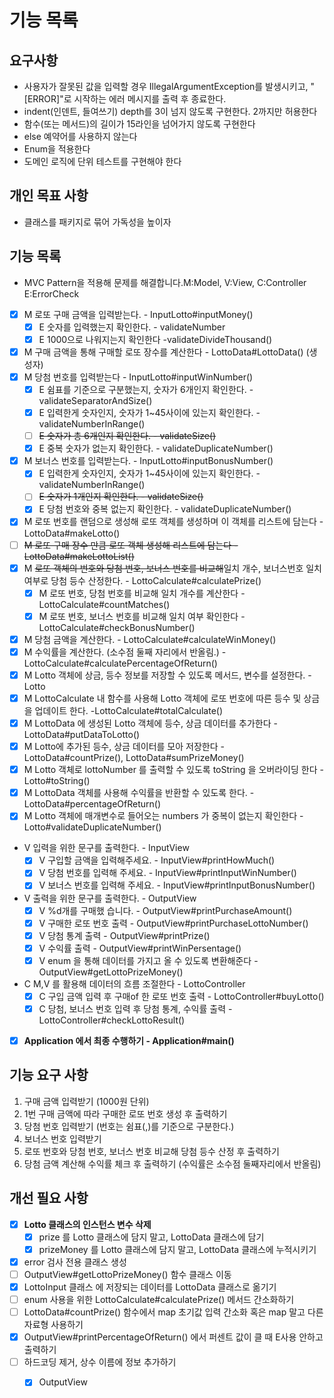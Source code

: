 # 기능 목록
## 요구사항
- 사용자가 잘못된 값을 입력할 경우 IllegalArgumentException를 발생시키고, "[ERROR]"로 시작하는 에러 메시지를 출력 후 종료한다.
- indent(인덴트, 들여쓰기) depth를 3이 넘지 않도록 구현한다. 2까지만 허용한다
- 함수(또는 메서드)의 길이가 15라인을 넘어가지 않도록 구현한다
- else 예약어를 사용하지 않는다
- Enum을 적용한다
- 도메인 로직에 단위 테스트를 구현해야 한다
## 개인 목표 사항
- 클래스를 패키지로 묶어 가독성을 높이자
## 기능 목록
- MVC Pattern을 적용해 문제를 해결합니다.M:Model, V:View, C:Controller E:ErrorCheck
- [x] M 로또 구매 금액을 입력받는다. - InputLotto#inputMoney()
  - [x] E 숫자를 입력했는지 확인한다. - validateNumber
  - [x] E 1000으로 나워지는지 확인한다 -validateDivideThousand()
- [x] M 구매 금액을 통해 구매할 로또 장수를 계산한다 - LottoData#LottoData() (생성자)
- [x] M 당첨 번호를 입력받는다 - InputLotto#inputWinNumber()
  - [x] E 쉼표를 기준으로 구분했는지, 숫자가 6개인지 확인한다. - validateSeparatorAndSize()
  - [x] E 입력한게 숫자인지, 숫자가 1~45사이에 있는지 확인한다. - validateNumberInRange()
  - [ ] ~~E 숫자가 총 6개인지 확인한다. - validateSize()~~
  - [x] E 중복 숫자가 없는지 확인한다. - validateDuplicateNumber()
- [x] M 보너스 번호를 입력받는다. - InputLotto#inputBonusNumber()
  - [x] E 입력한게 숫자인지, 숫자가 1~45사이에 있는지 확인한다. - validateNumberInRange()
  - [ ] ~~E 숫자가 1개인지 확인한다. - validateSize()~~
  - [x] E 당첨 번호와 중복 없는지 확인한다. - validateDuplicateNumber()
- [x] M 로또 번호를 랜덤으로 생성해 로또 객체를 생성하며 이 객체를 리스트에 담는다 - LottoData#makeLotto()
- [ ] ~~M 로또 구매 장수 만큼 로또 객체 생성해 리스트에 담는다 - LottoData#makeLottoList()~~
- [x] M ~~로또 객체의 번호와 당첨 번호, 보너스 번호를 비교해~~일치 개수, 보너스번호 일치 여부로 당첨 등수 산정한다. - LottoCalculate#calculatePrize()
  - [x] M 로또 번호, 당첨 번호를 비교해 일치 개수를 계산한다 - LottoCalculate#countMatches()
  - [x] M 로또 번호, 보너스 번호를 비교해 일치 여부 확인한다 - LottoCalculate#checkBonusNumber()
- [x] M 당첨 금액을 계산한다. - LottoCalculate#calculateWinMoney()
- [x] M 수익률을 계산한다. (소수점 둘째 자리에서 반올림.) - LottoCalculate#calculatePercentageOfReturn()
- [x] M Lotto 객체에 상금, 등수 정보를 저장할 수 있도록 메서드, 변수를 설정한다. - Lotto
- [x] M LottoCalculate 내 함수를 사용해 Lotto 객체에 로또 번호에 따른 등수 및 상금을 업데이트 한다. -LottoCalculate#totalCalculate()
- [x] M LottoData 에 생성된 Lotto 객체에 등수, 상금 데이터를 추가한다 - LottoData#putDataToLotto()
- [x] M Lotto에 추가된 등수, 상금 데이터를 모아 저장한다 - LottoData#countPrize(), LottoData#sumPrizeMoney()
- [x] M Lotto 객체로 lottoNumber 를 출력할 수 있도록 toString 을 오버라이딩 한다 - Lotto#toString()
- [x] M LottoData 객체를 사용해 수익률을 반환할 수 있도록 한다. - LottoData#percentageOfReturn()
- [x] M Lotto 객체에 매개변수로 들어오는 numbers 가 중복이 없는지 확인한다 - Lotto#validateDuplicateNumber()
- V 입력을 위한 문구를 출력한다. - InputView
  - [x] V 구입할 금액을 입력해주세요. - InputView#printHowMuch()
  - [x] V 당첨 번호를 입력해 주세요. - InputView#printInputWinNumber()
  - [x] V 보너스 번호를 입력해 주세요. - InputView#printInputBonusNumber()
- V 출력을 위한 문구를 출력한다. - OutputView
  - [x] V %d개를 구매했 습니다. - OutputView#printPurchaseAmount()
  - [x] V 구매한 로또 번호 출력 - OutputView#printPurchaseLottoNumber()
  - [x] V 당첨 통계 출력 - OutputView#printPrize()
  - [x] V 수익률 출력 - OutputView#printWinPersentage()
  - [x] V enum 을 통해 데이터를 가지고 올 수 있도록 변환해준다 - OutputView#getLottoPrizeMoney()
- C M,V 를 활용해 데이터의 흐름 조절한다 - LottoController
  - [x] C 구입 금액 입력 후 구매of 한 로또 번호 출력 - LottoController#buyLotto()
  - [x] C 당첨, 보너스 번호 입력 후 당첨 통계, 수익률 출력 - LottoController#checkLottoResult()
- [x] **Application 에서 최종 수행하기 - Application#main()**


## 기능 요구 사항
1. 구매 금액 입력받기 (1000원 단위)
2. 1번 구매 금액에 따라 구매한 로또 번호 생성 후 출력하기
3. 당첨 번호 입력받기 (번호는 쉼표(,)를 기준으로 구분한다.)
4. 보너스 번호 입력받기
5. 로또 번호와 당첨 번호, 보너스 번호 비교해 당첨 등수 산정 후 출력하기
6. 당첨 금액 계산해 수익률 체크 후 출력하기 (수익률은 소수점 둘째자리에서 반올림)

## 개선 필요 사항
- [x] **Lotto 클래스의 인스턴스 변수 삭제**
  - [x] prize 를 Lotto 클래스에 담지 말고, LottoData 클래스에 담기
  - [x] prizeMoney 를 Lotto 클래스에 담지 말고, LottoData 클래스에 누적시키기
- [x] error 검사 전용 클래스 생성
- [ ] OutputView#getLottoPrizeMoney() 함수 클래스 이동
- [x] LottoInput 클래스 에 저장되는 데이터를 LottoData 클래스로 옮기기
- [ ] enum 사용을 위한 LottoCalculate#calculatePrize() 메서드 간소화하기
- [ ] LottoData#countPrize() 함수에서 map 초기값 입력 간소화 혹은 map 말고 다른 자료형 사용하기
- [x] OutputView#printPercentageOfReturn() 에서 퍼센트 값이 클 때 E사용 안하고 출력하기
- [ ] 하드코딩 제거, 상수 이름에 정보 추가하기
  - [x] OutputView

